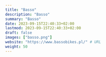 ```yaml
---
title: "Basso"
description: "Basso"
summary: "Basso"
date: 2023-09-15T22:40:33+02:00
lastmod: 2023-09-15T22:40:33+02:00
draft: false
images: ["basso.png"]
website: "https://www.bassobikes.pl/" # URL
weight: 50
---
```

